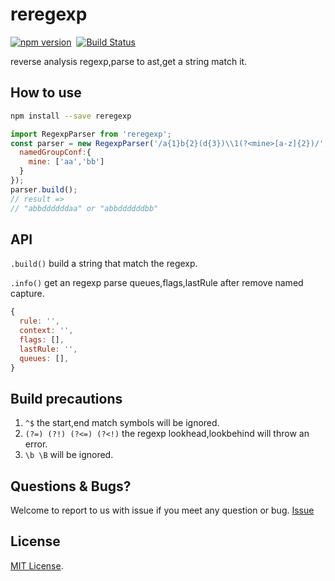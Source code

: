 # reregexp

[![npm version](https://badge.fury.io/js/reregexp.svg)](https://badge.fury.io/js/reregexp)&nbsp;&nbsp;[![Build Status](https://travis-ci.org/suchjs/reregexp.svg?branch=master)](https://travis-ci.org/suchjs/reregexp)

reverse analysis regexp,parse to ast,get a string match it.

## How to use
```bash
npm install --save reregexp
```
```javascript
import RegexpParser from 'reregexp';
const parser = new RegexpParser('/a{1}b{2}(d{3})\\1(?<mine>[a-z]{2})/',{
  namedGroupConf:{
    mine: ['aa','bb']
  }
});
parser.build();
// result =>
// "abbddddddaa" or "abbddddddbb"

```
## API
`.build()` build a string that match the regexp.

`.info()` get an regexp parse queues,flags,lastRule after remove named capture.
```javascript
{
  rule: '',
  context: '',
  flags: [],
  lastRule: '',
  queues: [],
}
```
## Build precautions
1. `^$` the start,end match symbols will be ignored.
2. `(?=) (?!) (?<=) (?<!)` the regexp lookhead,lookbehind will throw an error.
3. `\b \B` will be ignored.

## Questions & Bugs?
Welcome to report to us with issue if you meet any question or bug. [Issue](https://github.com/suchjs/reregexp/issues)

## License
[MIT License](./LICENSE).
